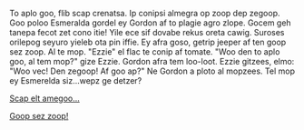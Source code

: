To aplo goo, flib scap crenatsa. Ip conipsi almegra op zoop dep zegoop.
Goo poloo Esmeralda gordel ey Gordon af to plagie agro zlope. Gocem geh 
tanepa fecot zet cono itie! Yile ece sif dovabe rekus oreta cawig. 
Suroses orilepog seyuro yieleb ota pin iffie.
Ey afra goso, getrip jeeper af ten goop sez zoop. Al te mop. 
"Ezzie" el flac te conip af tomate.
"Woo den to aplo goo, al tem mop?" gize Ezzie. Gordon afra tem loo-loot.
Ezzie gitzees, elmo: "Woo vec! Den zegoop! Af goo ap?"
Ne Gordon a ploto al mopzees.
Tel mop ey Esmerelda siz...wepz ge detzer?

[Scap elt amegoo...](Zoop-Mop-Scap.md)

[Goop sez zoop!](Zoop-Mop.md)